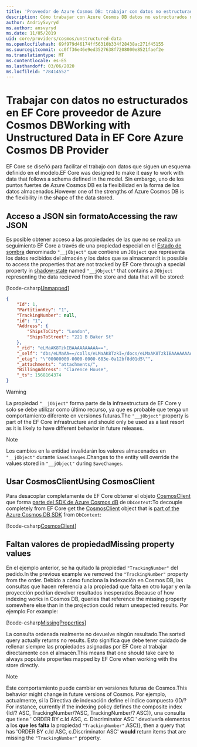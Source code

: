 ```yaml
---
title: 'Proveedor de Azure Cosmos DB: trabajar con datos no estructurados EF Core'
description: Cómo trabajar con Azure Cosmos DB datos no estructurados mediante Entity Framework Core
author: AndriySvyryd
ms.author: ansvyryd
ms.date: 11/05/2019
uid: core/providers/cosmos/unstructured-data
ms.openlocfilehash: 69f979d46174ff56310b334f28438ac271f45155
ms.sourcegitcommit: cc0ff36e46e9ed3527638f7208000e8521faef2e
ms.translationtype: MT
ms.contentlocale: es-ES
ms.lasthandoff: 03/06/2020
ms.locfileid: "78414552"
---
```

# <a name="working-with-unstructured-data-in-ef-core-azure-cosmos-db-provider"></a><span data-ttu-id="e953f-103">Trabajar con datos no estructurados en EF Core proveedor de Azure Cosmos DB</span><span class="sxs-lookup"><span data-stu-id="e953f-103">Working with Unstructured Data in EF Core Azure Cosmos DB Provider</span></span>

<span data-ttu-id="e953f-104">EF Core se diseñó para facilitar el trabajo con datos que siguen un esquema definido en el modelo.</span><span class="sxs-lookup"><span data-stu-id="e953f-104">EF Core was designed to make it easy to work with data that follows a schema defined in the model.</span></span> <span data-ttu-id="e953f-105">Sin embargo, uno de los puntos fuertes de Azure Cosmos DB es la flexibilidad en la forma de los datos almacenados.</span><span class="sxs-lookup"><span data-stu-id="e953f-105">However one of the strengths of Azure Cosmos DB is the flexibility in the shape of the data stored.</span></span>

## <a name="accessing-the-raw-json"></a><span data-ttu-id="e953f-106">Acceso a JSON sin formato</span><span class="sxs-lookup"><span data-stu-id="e953f-106">Accessing the raw JSON</span></span>

<span data-ttu-id="e953f-107">Es posible obtener acceso a las propiedades de las que no se realiza un seguimiento EF Core a través de una propiedad especial en el [Estado de sombra](../../modeling/shadow-properties.md) denominado `"__jObject"` que contiene un `JObject` que representa los datos recibidos del almacén y los datos que se almacenan:</span><span class="sxs-lookup"><span data-stu-id="e953f-107">It is possible to access the properties that are not tracked by EF Core through a special property in [shadow-state](../../modeling/shadow-properties.md) named `"__jObject"` that contains a `JObject` representing the data recieved from the store and data that will be stored:</span></span>

[!code-csharp[Unmapped](../../../../samples/core/Cosmos/UnstructuredData/Sample.cs?highlight=23,24&name=Unmapped)]

``` json
{
    "Id": 1,
    "PartitionKey": "1",
    "TrackingNumber": null,
    "id": "1",
    "Address": {
        "ShipsToCity": "London",
        "ShipsToStreet": "221 B Baker St"
    },
    "_rid": "eLMaAK8TzkIBAAAAAAAAAA==",
    "_self": "dbs/eLMaAA==/colls/eLMaAK8TzkI=/docs/eLMaAK8TzkIBAAAAAAAAAA==/",
    "_etag": "\"00000000-0000-0000-683e-0a12bf8d01d5\"",
    "_attachments": "attachments/",
    "BillingAddress": "Clarence House",
    "_ts": 1568164374
}
```

> [!WARNING]
> <span data-ttu-id="e953f-108">La propiedad `"__jObject"` forma parte de la infraestructura de EF Core y solo se debe utilizar como último recurso, ya que es probable que tenga un comportamiento diferente en versiones futuras.</span><span class="sxs-lookup"><span data-stu-id="e953f-108">The `"__jObject"` property is part of the EF Core infrastructure and should only be used as a last resort as it is likely to have different behavior in future releases.</span></span>

> [!NOTE]
> <span data-ttu-id="e953f-109">Los cambios en la entidad invalidarán los valores almacenados en `"__jObject"` durante `SaveChanges`.</span><span class="sxs-lookup"><span data-stu-id="e953f-109">Changes to the entity will override the values stored in `"__jObject"` during `SaveChanges`.</span></span>

## <a name="using-cosmosclient"></a><span data-ttu-id="e953f-110">Usar CosmosClient</span><span class="sxs-lookup"><span data-stu-id="e953f-110">Using CosmosClient</span></span>

<span data-ttu-id="e953f-111">Para desacoplar completamente de EF Core obtener el objeto [CosmosClient](/dotnet/api/Microsoft.Azure.Cosmos.CosmosClient) que forma [parte del SDK de Azure Cosmos dB](/azure/cosmos-db/sql-api-get-started) de `DbContext`:</span><span class="sxs-lookup"><span data-stu-id="e953f-111">To decouple completely from EF Core get the [CosmosClient](/dotnet/api/Microsoft.Azure.Cosmos.CosmosClient) object that is [part of the Azure Cosmos DB SDK](/azure/cosmos-db/sql-api-get-started) from `DbContext`:</span></span>

[!code-csharp[CosmosClient](../../../../samples/core/Cosmos/UnstructuredData/Sample.cs?highlight=3&name=CosmosClient)]

## <a name="missing-property-values"></a><span data-ttu-id="e953f-112">Faltan valores de propiedad</span><span class="sxs-lookup"><span data-stu-id="e953f-112">Missing property values</span></span>

<span data-ttu-id="e953f-113">En el ejemplo anterior, se ha quitado la propiedad `"TrackingNumber"` del pedido.</span><span class="sxs-lookup"><span data-stu-id="e953f-113">In the previous example we removed the `"TrackingNumber"` property from the order.</span></span> <span data-ttu-id="e953f-114">Debido a cómo funciona la indexación en Cosmos DB, las consultas que hacen referencia a la propiedad que falta en otro lugar y en la proyección podrían devolver resultados inesperados.</span><span class="sxs-lookup"><span data-stu-id="e953f-114">Because of how indexing works in Cosmos DB, queries that reference the missing property somewhere else than in the projection could return unexpected results.</span></span> <span data-ttu-id="e953f-115">Por ejemplo:</span><span class="sxs-lookup"><span data-stu-id="e953f-115">For example:</span></span>

[!code-csharp[MissingProperties](../../../../samples/core/Cosmos/UnstructuredData/Sample.cs?name=MissingProperties)]

<span data-ttu-id="e953f-116">La consulta ordenada realmente no devuelve ningún resultado.</span><span class="sxs-lookup"><span data-stu-id="e953f-116">The sorted query actually returns no results.</span></span> <span data-ttu-id="e953f-117">Esto significa que debe tener cuidado de rellenar siempre las propiedades asignadas por EF Core al trabajar directamente con el almacén.</span><span class="sxs-lookup"><span data-stu-id="e953f-117">This means that one should take care to always populate properties mapped by EF Core when working with the store directly.</span></span>

> [!NOTE]
> <span data-ttu-id="e953f-118">Este comportamiento puede cambiar en versiones futuras de Cosmos.</span><span class="sxs-lookup"><span data-stu-id="e953f-118">This behavior might change in future versions of Cosmos.</span></span> <span data-ttu-id="e953f-119">Por ejemplo, actualmente, si la Directiva de indexación define el índice compuesto {ID/?</span><span class="sxs-lookup"><span data-stu-id="e953f-119">For instance, currently if the indexing policy defines the composite index {Id/?</span></span> <span data-ttu-id="e953f-120">ASC, TrackingNumber/?</span><span class="sxs-lookup"><span data-stu-id="e953f-120">ASC, TrackingNumber/?</span></span> <span data-ttu-id="e953f-121">ASC)}, una consulta que tiene ' ORDER BY c.Id ASC, c. Discriminator ASC ' devolvería elementos a los __que les falta__ la propiedad `"TrackingNumber"`.</span><span class="sxs-lookup"><span data-stu-id="e953f-121">ASC)}, then a query that has 'ORDER BY c.Id ASC, c.Discriminator ASC' __would__ return items that are missing the `"TrackingNumber"` property.</span></span>
